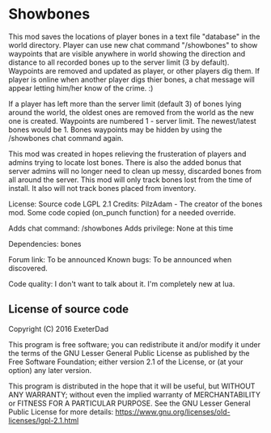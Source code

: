 Showbones
=========

This mod saves the locations of player bones in a text file
"database" in the world directory. Player can use new chat command "/showbones" to
show waypoints that are visible anywhere in world showing the 
direction and distance to all recorded bones up to the server
limit (3 by default). Waypoints are removed and updated as player, or other
players dig them. If player is online when another player digs
thier bones, a chat message will appear letting him/her know of
the crime. :)

If a player has left more than the server limit (default 3) of bones lying
around the world, the oldest ones are removed from the world as
the new one is created. Waypoints are numbered 1 - server limit.
The newest/latest bones would be 1. Bones waypoints may be hidden
by using the /showbones chat command again.
 
This mod was created in hopes relieving the frusteration of players and
admins trying to locate lost bones. There is also the added bonus that 
server admins will no longer need to clean up messy, discarded bones from
all around the server. This mod will only track bones lost from the time
of install. It also will not track bones placed from inventory.

License:	Source code LGPL 2.1
Credits: PilzAdam - The creator of the bones mod.
                    Some code copied (on_punch function) for a needed override.
                    
Adds chat command: /showbones
Adds privilege:	None at this time

Dependencies:
	bones

Forum link: To be announced
Known bugs: To be announced when discovered.

Code quality: I don't want to talk about it. I'm completely new at lua.



License of source code
----------------------
Copyright (C) 2016 ExeterDad

This program is free software; you can redistribute it and/or modify it under the terms
of the GNU Lesser General Public License as published by the Free Software Foundation;
either version 2.1 of the License, or (at your option) any later version.

This program is distributed in the hope that it will be useful, but WITHOUT ANY WARRANTY;
without even the implied warranty of MERCHANTABILITY or FITNESS FOR A PARTICULAR PURPOSE.
See the GNU Lesser General Public License for more details:
https://www.gnu.org/licenses/old-licenses/lgpl-2.1.html
